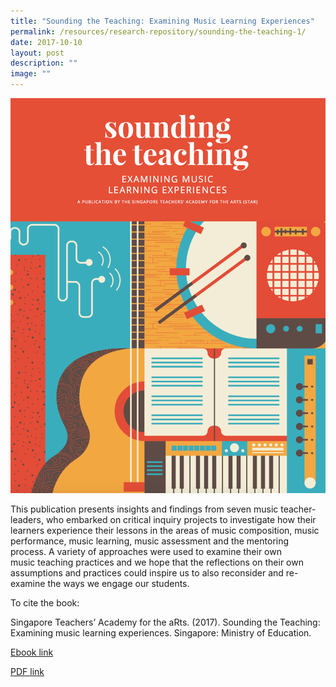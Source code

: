 ```yaml
---
title: "Sounding the Teaching: Examining Music Learning Experiences"
permalink: /resources/research-repository/sounding-the-teaching-1/
date: 2017-10-10
layout: post
description: ""
image: ""
---
```

<img src="/images/uu7f6db99edu3264.png" 
         style="width:600px"
	/>
<br>


This publication presents insights and findings from seven music teacher-leaders, who embarked on critical inquiry projects to investigate how their learners experience their lessons in the areas of music composition, music performance, music learning, music assessment and the mentoring process. A variety of approaches were used to examine their own music teaching practices and we hope that the reflections on their own assumptions and practices could inspire us to also reconsider and re-examine the ways we engage our students.  
  
To cite the book:

Singapore Teachers’ Academy for the aRts. (2017). Sounding the Teaching: Examining music learning experiences. Singapore: Ministry of Education.

[Ebook link](https://joom.ag/pkaL)

[PDF link](https://academyofsingaporeteachers.moe.edu.sg/docs/librariesprovider4/research-publication/sounding-the-teaching-pdf.pdf?sfvrsn=fb35a9c6_2)